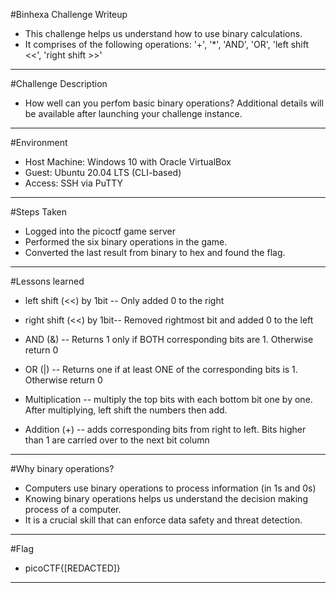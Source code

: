 #Binhexa Challenge Writeup
- This challenge helps us understand how to use binary calculations.
- It comprises of the following operations: '+', '*', 'AND', 'OR', 'left shift <<', 'right shift >>'
---




#Challenge Description
- How well can you perfom basic binary operations? Additional details will be available after launching your challenge instance.
---



#Environment
- Host Machine: Windows 10 with Oracle VirtualBox
- Guest: Ubuntu 20.04 LTS (CLI-based)
- Access: SSH via PuTTY
---



#Steps Taken
- Logged into the picoctf game server
- Performed the six binary operations in the game.
- Converted the last result from binary to hex and found the flag.
---



#Lessons learned
- left shift (<<) by 1bit -- Only added 0 to the right

- right shift (<<) by 1bit--  Removed rightmost bit and added 0 to the left

- AND (&) -- Returns 1 only if BOTH corresponding bits are 1. Otherwise return 0

- OR (|) -- Returns one if at least ONE of the corresponding bits is 1. Otherwise return 0

- Multiplication -- multiply the top bits with each bottom bit one by one. After multiplying, left shift the numbers then add.
 
- Addition (+) -- adds corresponding bits from right to left. Bits higher than 1 are carried over to the next bit column
--- 




#Why binary operations?
- Computers use binary operations to process information (in 1s and 0s)
- Knowing binary operations helps us understand the decision making process of a computer.
- It is a crucial skill that can enforce data safety and threat detection.
---



#Flag
- picoCTF{[REDACTED]}



---
